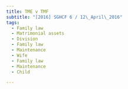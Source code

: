 ```yaml
---
title: TME v TMF 
subtitle: "[2016] SGHCF 6 / 12\_April\_2016"
tags:
  - Family law
  - Matrimonial assets
  - Division
  - Family law
  - Maintenance
  - Wife
  - Family law
  - Maintenance
  - Child

---
```


